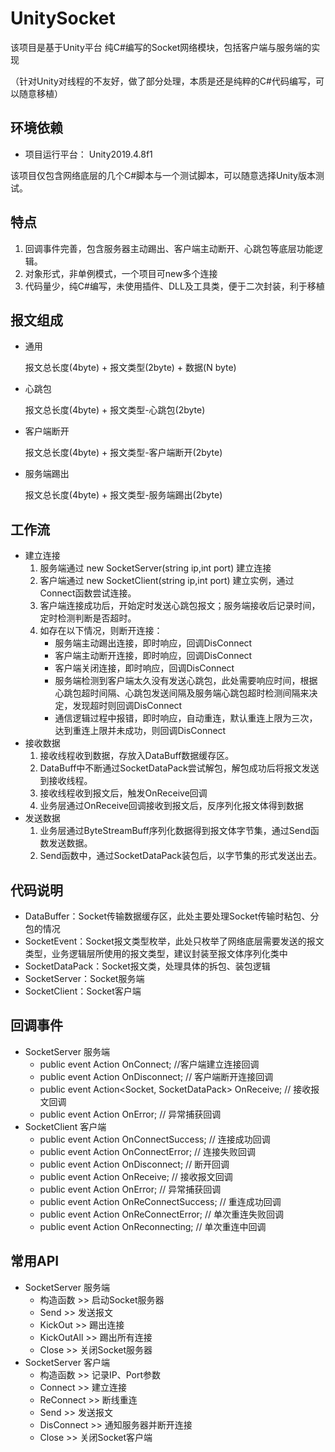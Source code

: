 # UnitySocket
该项目是基于Unity平台 纯C#编写的Socket网络模块，包括客户端与服务端的实现 

（针对Unity对线程的不友好，做了部分处理，本质是还是纯粹的C#代码编写，可以随意移植）

## 环境依赖 

- 项目运行平台： Unity2019.4.8f1

该项目仅包含网络底层的几个C#脚本与一个测试脚本，可以随意选择Unity版本测试。

## 特点
1. 回调事件完善，包含服务器主动踢出、客户端主动断开、心跳包等底层功能逻辑。 
2. 对象形式，非单例模式，一个项目可new多个连接
3. 代码量少，纯C#编写，未使用插件、DLL及工具类，便于二次封装，利于移植
## 报文组成
- 通用

	报文总长度(4byte) + 报文类型(2byte) + 数据(N byte)

- 心跳包 

	报文总长度(4byte) + 报文类型-心跳包(2byte)

- 客户端断开
	
	报文总长度(4byte) + 报文类型-客户端断开(2byte)

- 服务端踢出
	
	报文总长度(4byte) + 报文类型-服务端踢出(2byte)

## 工作流
- 建立连接
	1. 服务端通过 new SocketServer(string ip,int port) 建立连接
	2. 客户端通过 new SocketClient(string ip,int port) 建立实例，通过Connect函数尝试连接。
	3. 客户端连接成功后，开始定时发送心跳包报文；服务端接收后记录时间，定时检测判断是否超时。 
	4. 如存在以下情况，则断开连接：
		- 服务端主动踢出连接，即时响应，回调DisConnect
		- 客户端主动断开连接，即时响应，回调DisConnect
		- 客户端关闭连接，即时响应，回调DisConnect
		- 服务端检测到客户端太久没有发送心跳包，此处需要响应时间，根据心跳包超时间隔、心跳包发送间隔及服务端心跳包超时检测间隔来决定，发现超时则回调DisConnect
		- 通信逻辑过程中报错，即时响应，自动重连，默认重连上限为三次，达到重连上限并未成功，则回调DisConnect
- 接收数据 
	1. 接收线程收到数据，存放入DataBuff数据缓存区。
	2. DataBuff中不断通过SocketDataPack尝试解包，解包成功后将报文发送到接收线程。
	3. 接收线程收到报文后，触发OnReceive回调
	4. 业务层通过OnReceive回调接收到报文后，反序列化报文体得到数据
- 发送数据
	1. 业务层通过ByteStreamBuff序列化数据得到报文体字节集，通过Send函数发送数据。
	2. Send函数中，通过SocketDataPack装包后，以字节集的形式发送出去。 

## 代码说明 
- DataBuffer：Socket传输数据缓存区，此处主要处理Socket传输时粘包、分包的情况
- SocketEvent：Socket报文类型枚举，此处只枚举了网络底层需要发送的报文类型，业务逻辑层所使用的报文类型，建议封装至报文体序列化类中
- SocketDataPack：Socket报文类，处理具体的拆包、装包逻辑
- SocketServer：Socket服务端
- SocketClient：Socket客户端

## 回调事件
- SocketServer	服务端
	- public event Action<Socket> OnConnect;	//客户端建立连接回调
	- public event Action<Socket> OnDisconnect;	// 客户端断开连接回调
	- public event Action<Socket, SocketDataPack> OnReceive;	// 接收报文回调
	- public event Action<SocketException> OnError;	// 异常捕获回调
- SocketClient	客户端
	- public event Action OnConnectSuccess;	// 连接成功回调
	- public event Action OnConnectError;	// 连接失败回调
	- public event Action OnDisconnect;	// 断开回调
	- public event Action<SocketDataPack> OnReceive;	// 接收报文回调
	- public event Action<SocketException> OnError;	// 异常捕获回调
	- public event Action<int> OnReConnectSuccess;	// 重连成功回调
	- public event Action<int> OnReConnectError;	// 单次重连失败回调
	- public event Action<int> OnReconnecting;	// 单次重连中回调

## 常用API
- SocketServer	服务端
	- 构造函数 >> 启动Socket服务器
	- Send >> 发送报文
	- KickOut >> 踢出连接
	- KickOutAll >> 踢出所有连接
	- Close >> 关闭Socket服务器
- SocketServer	客户端
	- 构造函数 >> 记录IP、Port参数
	- Connect >> 建立连接
	- ReConnect >> 断线重连
	- Send >> 发送报文 
	- DisConnect >> 通知服务器并断开连接
	- Close >> 关闭Socket客户端